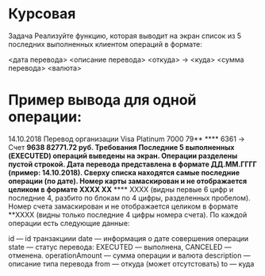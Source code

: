 # Курсовая

Задача
Реализуйте функцию, которая выводит на экран список из 5 последних выполненных клиентом операций в формате:

<дата перевода> <описание перевода> <откуда> -> <куда> <сумма перевода> <валюта>

# Пример вывода для одной операции:
14.10.2018 Перевод организации
Visa Platinum 7000 79** **** 6361 -> Счет **9638
82771.72 руб.
Требования
Последние 5 выполненных (EXECUTED) операций выведены на экран.
Операции разделены пустой строкой.
Дата перевода представлена в формате ДД.ММ.ГГГГ (пример: 14.10.2018).
Сверху списка находятся самые последние операции (по дате).
Номер карты замаскирован и не отображается целиком в формате XXXX XX** **** XXXX (видны первые 6 цифр и последние 4, разбито по блокам по 4 цифры, разделенных пробелом).
Номер счета замаскирован и не отображается целиком в формате **XXXX (видны только последние 4 цифры номера счета).
По каждой операции есть следующие данные:

id — id транзакциии
date — информация о дате совершения операции
state — статус перевода:
EXECUTED — выполнена,
CANCELED — отменена.
operationAmount — сумма операции и валюта
description — описание типа перевода
from — откуда (может отсутстовать)
to — куда
